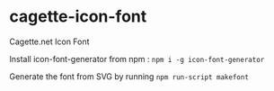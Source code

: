 # cagette-icon-font
Cagette.net Icon Font

Install icon-font-generator from npm : `npm i -g icon-font-generator`

Generate the font from SVG by running `npm run-script makefont`

